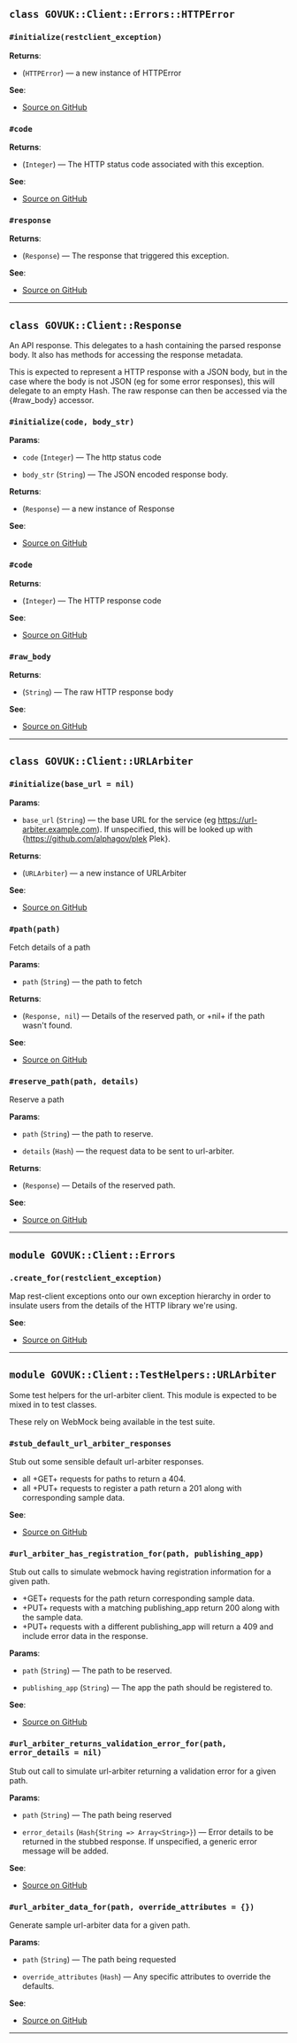
## `class GOVUK::Client::Errors::HTTPError`

### `#initialize(restclient_exception)`


**Returns**:

- (`HTTPError`) — a new instance of HTTPError

**See**:
- [Source on GitHub](https://github.com/alphagov/govuk-client-url_arbiter/blob/master/lib/govuk/client/errors.rb#L41)

### `#code`


**Returns**:

- (`Integer`) — The HTTP status code associated with this exception.

**See**:
- [Source on GitHub](https://github.com/alphagov/govuk-client-url_arbiter/blob/master/lib/govuk/client/errors.rb#L47)

### `#response`


**Returns**:

- (`Response`) — The response that triggered this exception.

**See**:
- [Source on GitHub](https://github.com/alphagov/govuk-client-url_arbiter/blob/master/lib/govuk/client/errors.rb#L52)

---

## `class GOVUK::Client::Response`

An API response.  This delegates to a hash containing the parsed
response body.  It also has methods for accessing the response metadata.

This is expected to represent a HTTP response with a JSON body, but in
the case where the body is not JSON (eg for some error responses), this
will delegate to an empty Hash.  The raw response can then be accessed
via the {#raw_body} accessor.

### `#initialize(code, body_str)`

**Params**:

- `code` (`Integer`) — The http status code
  

- `body_str` (`String`) — The JSON encoded response body.
  

**Returns**:

- (`Response`) — a new instance of Response

**See**:
- [Source on GitHub](https://github.com/alphagov/govuk-client-url_arbiter/blob/master/lib/govuk/client/response.rb#L18)

### `#code`


**Returns**:

- (`Integer`) — The HTTP response code

**See**:
- [Source on GitHub](https://github.com/alphagov/govuk-client-url_arbiter/blob/master/lib/govuk/client/response.rb#L28)

### `#raw_body`


**Returns**:

- (`String`) — The raw HTTP response body

**See**:
- [Source on GitHub](https://github.com/alphagov/govuk-client-url_arbiter/blob/master/lib/govuk/client/response.rb#L31)

---

## `class GOVUK::Client::URLArbiter`

### `#initialize(base_url = nil)`

**Params**:

- `base_url` (`String`) — the base URL for the service (eg
https://url-arbiter.example.com).  If unspecified, this will be
looked up with {https://github.com/alphagov/plek Plek}.
  

**Returns**:

- (`URLArbiter`) — a new instance of URLArbiter

**See**:
- [Source on GitHub](https://github.com/alphagov/govuk-client-url_arbiter/blob/master/lib/govuk/client/url_arbiter.rb#L16)

### `#path(path)`

Fetch details of a path

**Params**:

- `path` (`String`) — the path to fetch
  

**Returns**:

- (`Response, nil`) — Details of the reserved path, or +nil+ if the path wasn't found.

**See**:
- [Source on GitHub](https://github.com/alphagov/govuk-client-url_arbiter/blob/master/lib/govuk/client/url_arbiter.rb#L26)

### `#reserve_path(path, details)`

Reserve a path

**Params**:

- `path` (`String`) — the path to reserve.
  

- `details` (`Hash`) — the request data to be sent to url-arbiter.
  

**Returns**:

- (`Response`) — Details of the reserved path.

**See**:
- [Source on GitHub](https://github.com/alphagov/govuk-client-url_arbiter/blob/master/lib/govuk/client/url_arbiter.rb#L39)

---

## `module GOVUK::Client::Errors`

### `.create_for(restclient_exception)`

Map rest-client exceptions onto our own exception hierarchy in order to
insulate users from the details of the HTTP library we're using.


**See**:
- [Source on GitHub](https://github.com/alphagov/govuk-client-url_arbiter/blob/master/lib/govuk/client/errors.rb#L13)

---

## `module GOVUK::Client::TestHelpers::URLArbiter`

Some test helpers for the url-arbiter client. This module is expected
to be mixed in to test classes.

These rely on WebMock being available in the test suite.

### `#stub_default_url_arbiter_responses`

Stub out some sensible default url-arbiter responses.

- all +GET+ requests for paths to return a 404.
- all +PUT+ requests to register a path return a 201 along with corresponding sample data.


**See**:
- [Source on GitHub](https://github.com/alphagov/govuk-client-url_arbiter/blob/master/lib/govuk/client/test_helpers/url_arbiter.rb#L17)

### `#url_arbiter_has_registration_for(path, publishing_app)`

Stub out calls to simulate webmock having registration information
for a given path.

- +GET+ requests for the path return corresponding sample data.
- +PUT+ requests with a matching publishing_app return 200 along with the sample data.
- +PUT+ requests with a different publishing_app will return a 409 and include error data in the response.

**Params**:

- `path` (`String`) — The path to be reserved.
  

- `publishing_app` (`String`) — The app the path should be registered to.
  

**See**:
- [Source on GitHub](https://github.com/alphagov/govuk-client-url_arbiter/blob/master/lib/govuk/client/test_helpers/url_arbiter.rb#L36)

### `#url_arbiter_returns_validation_error_for(path, error_details = nil)`

Stub out call to simulate url-arbiter returning a validation error
for a given path.

**Params**:

- `path` (`String`) — The path being reserved
  

- `error_details` (`Hash{String => Array<String>}`) — Error details to be
returned in the stubbed response.  If unspecified, a generic error
message will be added.
  

**See**:
- [Source on GitHub](https://github.com/alphagov/govuk-client-url_arbiter/blob/master/lib/govuk/client/test_helpers/url_arbiter.rb#L60)

### `#url_arbiter_data_for(path, override_attributes = {})`

Generate sample url-arbiter data for a given path.

**Params**:

- `path` (`String`) — The path being requested
  

- `override_attributes` (`Hash`) — Any specific attributes to override the defaults.
  

**See**:
- [Source on GitHub](https://github.com/alphagov/govuk-client-url_arbiter/blob/master/lib/govuk/client/test_helpers/url_arbiter.rb#L72)

---

